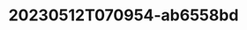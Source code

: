---
title: 20230512T070954-ab6558bd
takenAt: 2023-05-12T07:09:54.000Z
license: CC BY-ND 4.0
url: >-
  //images.ctfassets.net/bncv3c2gt878/3eOcDXMxChVqXXn9GKYTwk/56458a8b0eb731a3fe15aa0388e9674a/IMG20230512090913-01
size: 6445190
image:
  width: 7437
  height: 3361
geo:
  lat: 28.463874999999998
  lng: -16.25946666666667
contentType: image/jpeg
mediaInfo:
  Image:
    Orientation: 1
    Software: Snapseed 2.0
    DateTime: 2023:05:12 09:09:54
    ExifTag: 107
    GPSTag: 219
  Photo:
    DateTimeOriginal: 2023:05:12 09:09:13
    OffsetTimeOriginal: '+01:00'
    UserComment: ' '
    SubSecTimeOriginal: '349'
    PixelXDimension: 7437
    PixelYDimension: 3361
  GPSInfo:
    GPSLatitudeRef: 'N'
    GPSLatitude:
      - 28
      - 27
      - 49.95
    GPSLongitudeRef: W
    GPSLongitude:
      - 16
      - 15
      - 34.08
    GPSTimeStamp:
      - 8
      - 9
      - 13
    GPSDateStamp: '2023:05:12'
---